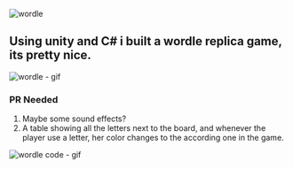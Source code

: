 ![wordle](https://github.com/ofekshulberg/Wordle-Replica/assets/138509154/83635fce-c1a6-42f8-b303-a7b82d2dee43)

## Using unity and C# i built a wordle replica game, its pretty nice.
![wordle - gif](https://github.com/ofekshulberg/Wordle-Replica/assets/138509154/e17861d5-b942-44e5-b491-d8c0c2b0037e)
### PR Needed
1. Maybe some sound effects?
2. A table showing all the letters next to the board, and whenever the player use a letter, her color changes to the according one in the game.

![wordle code - gif](https://github.com/ofekshulberg/Wordle-Replica/assets/138509154/a8f6998c-feef-47f3-ac82-3b7bdbf3b816)

